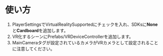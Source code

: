# 使い方
1. PlayerSettingsでVirtualRealitySupportedにチェックを入れ、SDKsに**None**と**Cardboard**を追加します。
2. VR化するシーンにPrefabs/VRDeviceControllerを追加します。
3. MainCameraタグが設定されているカメラがVRカメラとして設定されることに注意してください。
